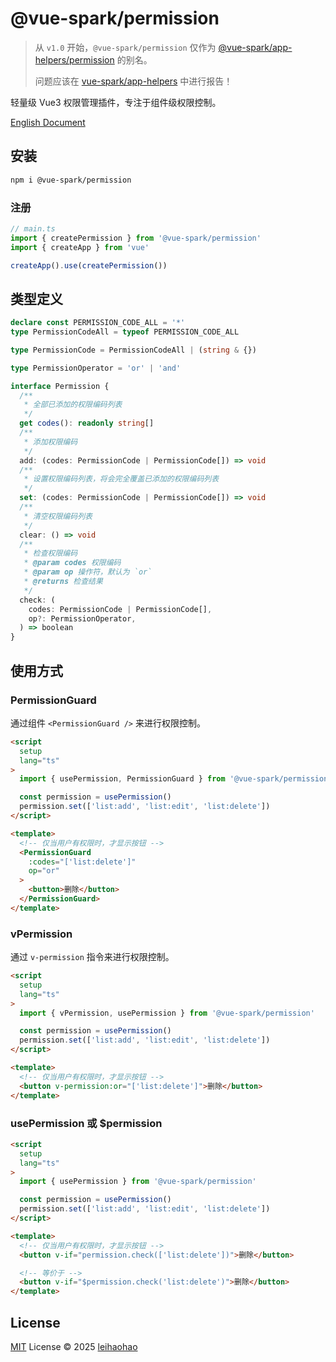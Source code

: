 # @vue-spark/permission

> 从 `v1.0` 开始，`@vue-spark/permission` 仅作为 [@vue-spark/app-helpers/permission](https://github.com/vue-spark/app-helpers/tree/main/src/permission) 的别名。
>
> 问题应该在 [vue-spark/app-helpers](https://github.com/vue-spark/app-helpers) 中进行报告！

轻量级 Vue3 权限管理插件，专注于组件级权限控制。

[English Document](https://github.com/vue-spark/permission/blob/main/README.md)

## 安装

```sh
npm i @vue-spark/permission
```

### 注册

```ts
// main.ts
import { createPermission } from '@vue-spark/permission'
import { createApp } from 'vue'

createApp().use(createPermission())
```

## 类型定义

```ts
declare const PERMISSION_CODE_ALL = '*'
type PermissionCodeAll = typeof PERMISSION_CODE_ALL

type PermissionCode = PermissionCodeAll | (string & {})

type PermissionOperator = 'or' | 'and'

interface Permission {
  /**
   * 全部已添加的权限编码列表
   */
  get codes(): readonly string[]
  /**
   * 添加权限编码
   */
  add: (codes: PermissionCode | PermissionCode[]) => void
  /**
   * 设置权限编码列表，将会完全覆盖已添加的权限编码列表
   */
  set: (codes: PermissionCode | PermissionCode[]) => void
  /**
   * 清空权限编码列表
   */
  clear: () => void
  /**
   * 检查权限编码
   * @param codes 权限编码
   * @param op 操作符，默认为 `or`
   * @returns 检查结果
   */
  check: (
    codes: PermissionCode | PermissionCode[],
    op?: PermissionOperator,
  ) => boolean
}
```

## 使用方式

### PermissionGuard

通过组件 `<PermissionGuard />` 来进行权限控制。

```html
<script
  setup
  lang="ts"
>
  import { usePermission, PermissionGuard } from '@vue-spark/permission'

  const permission = usePermission()
  permission.set(['list:add', 'list:edit', 'list:delete'])
</script>

<template>
  <!-- 仅当用户有权限时，才显示按钮 -->
  <PermissionGuard
    :codes="['list:delete']"
    op="or"
  >
    <button>删除</button>
  </PermissionGuard>
</template>
```

### vPermission

通过 `v-permission` 指令来进行权限控制。

```html
<script
  setup
  lang="ts"
>
  import { vPermission, usePermission } from '@vue-spark/permission'

  const permission = usePermission()
  permission.set(['list:add', 'list:edit', 'list:delete'])
</script>

<template>
  <!-- 仅当用户有权限时，才显示按钮 -->
  <button v-permission:or="['list:delete']">删除</button>
</template>
```

### usePermission 或 $permission

```html
<script
  setup
  lang="ts"
>
  import { usePermission } from '@vue-spark/permission'

  const permission = usePermission()
  permission.set(['list:add', 'list:edit', 'list:delete'])
</script>

<template>
  <!-- 仅当用户有权限时，才显示按钮 -->
  <button v-if="permission.check(['list:delete'])">删除</button>

  <!-- 等价于 -->
  <button v-if="$permission.check('list:delete')">删除</button>
</template>
```

## License

[MIT](./LICENSE) License © 2025 [leihaohao](https://github.com/l246804)

